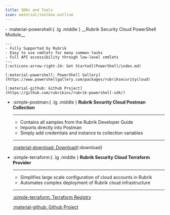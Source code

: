 ```yaml
---
title: SDKs and Tools
icon: material/toolbox-outline
---
```


<div class="grid cards" markdown>
-   :material-powershell:{ .lg .middle } __Rubrik Security Cloud PowerShell Module__

    ---
    - Fully Supported by Rubrik
    - Easy to use cmdlets for many common tasks
    - Full API accessibility through low-level cmdlets
    ---
    [:octicons-arrow-right-24: Get Started](PowerShell/index.md)

    [:material-powershell: PowerShell Gallery](https://www.powershellgallery.com/packages/rubriksecuritycloud)

    [:material-github: Github Project](https://github.com/rubrikinc/rubrik-powershell-sdk/)

-   :simple-postman:{ .lg .middle } __Rubrik Security Cloud Postman Collection__

    ---
    - Contains all samples from the Rubrik Developer Guide
    - Imports directly into Postman
    - Simply add credentials and instance to collection variables
    ---
    [:material-download: Download](rubrik-postman.json){:download}

-   :simple-terraform:{ .lg .middle } __Rubrik Security Cloud Terraform Provider__

    ---
    - Simplifies large scale configuration of cloud accounts in Rubrik
    - Automates complex deployment of Rubrik cloud infrastructure
    ---

    [:simple-terraform: Terraform Registry](https://registry.terraform.io/providers/rubrikinc/polaris/)

    [:material-github: Github Project](https://github.com/rubrikinc/terraform-provider-polaris)
</div>